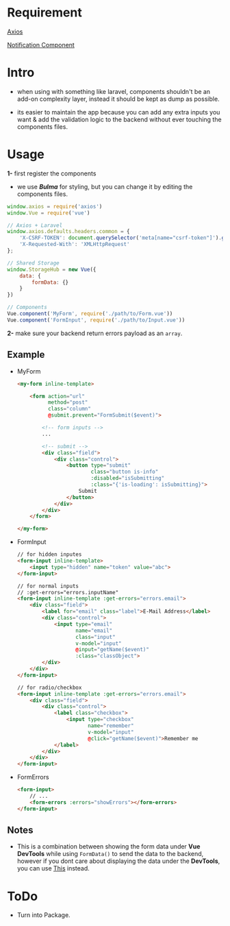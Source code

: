 # Requirement

[Axios](https://github.com/mzabriskie/axios)

[Notification Component](https://github.com/ctf0/Notification-Component)

# Intro
- when using with something like laravel, components shouldn't be an add-on complexity layer, instead it should be kept as dump as possible.

- its easier to maintain the app because you can add any extra inputs you want & add the validation logic to the backend without ever touching the components files.

# Usage
**1-** first register the components

- we use ***Bulma*** for styling, but you can change it by editing the components files.

```js
window.axios = require('axios')
window.Vue = require('vue')

// Axios + Laravel
window.axios.defaults.headers.common = {
    'X-CSRF-TOKEN': document.querySelector('meta[name="csrf-token"]').getAttribute('content'),
    'X-Requested-With': 'XMLHttpRequest'
};

// Shared Storage
window.StorageHub = new Vue({
    data: {
        formData: {}
    }
})

// Components
Vue.component('MyForm', require('./path/to/Form.vue'))
Vue.component('FormInput', require('./path/to/Input.vue'))
```

**2-** make sure your backend return errors payload as an `array`.

## Example
- MyForm
    ```html
    <my-form inline-template>

        <form action="url"
              method="post"
              class="column"
              @submit.prevent="FormSubmit($event)">

            <!-- form inputs -->
            ...

            <!-- submit -->
            <div class="field">
                <div class="control">
                    <button type="submit"
                            class="button is-info"
                            :disabled="isSubmitting"
                            :class="{'is-loading': isSubmitting}">
                        Submit
                    </button>
                </div>
            </div>
        </form>

    </my-form>
    ```

- FormInput
    ```html
    // for hidden inputes
    <form-input inline-template>
        <input type="hidden" name="token" value="abc">
    </form-input>

    // for normal inputs
    // :get-errors="errors.inputName"
    <form-input inline-template :get-errors="errors.email">
        <div class="field">
            <label for="email" class="label">E-Mail Address</label>
            <div class="control">
                <input type="email"
                       name="email"
                       class="input"
                       v-model="input"
                       @input="getName($event)"
                       :class="classObject">
            </div>
        </div>
    </form-input>

    // for radio/checkbox
    <form-input inline-template :get-errors="errors.email">
        <div class="field">
            <div class="control">
                <label class="checkbox">
                    <input type="checkbox"
                           name="remember"
                           v-model="input"
                           @click="getName($event)">Remember me
                </label>
            </div>
        </div>
    </form-input>
    ```

- FormErrors
    ```html
    <form-input>
        // ...
        <form-errors :errors="showErrors"></form-errors>
    </form-input>
    ```

## Notes

- This is a combination between showing the form data under **Vue DevTools** while using `FormData()` to send the data to the backend,
however if you dont care about displaying the data under the **DevTools**, you can use [This](https://github.com/ctf0/anonymous-form-component/tree/FormData) instead.

# ToDo

* Turn into Package.
